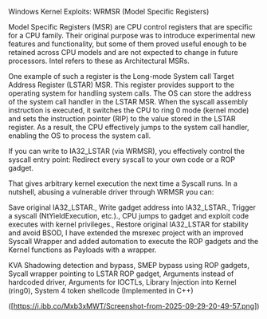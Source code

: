 Windows Kernel Exploits: WRMSR (Model Specific Registers)

Model Specific Registers (MSR) are CPU control registers that are specific for a CPU family. Their original purpose was to introduce experimental new features and functionality, but some of them proved useful enough to be retained across CPU models and are not expected to change in future processors. Intel refers to these as Architectural MSRs.

One example of such a register is the Long-mode System call Target Address Register (LSTAR) MSR. This register provides support to the operating system for handling system calls. The OS can store the address of the system call handler in the LSTAR MSR. When the syscall assembly instruction is executed, it switches the CPU to ring 0 mode (kernel mode) and sets the instruction pointer (RIP) to the value stored in the LSTAR register. As a result, the CPU effectively jumps to the system call handler, enabling the OS to process the system call.

If you can write to IA32_LSTAR (via WRMSR), you effectively control the syscall entry point: Redirect every syscall to your own code or a ROP gadget.

That gives arbitrary kernel execution the next time a Syscall runs. In a nutshell, abusing a vulnerable driver through WRMSR you can: 

Save original IA32_LSTAR.,
Write gadget address into IA32_LSTAR.,
Trigger a syscall (NtYieldExecution, etc.).,
CPU jumps to gadget and exploit code executes with kernel privileges.,
Restore original IA32_LSTAR for stability and avoid BSOD,
I have extended the msrexec project with an improved Syscall Wrapper and added automation to execute the ROP gadgets and the Kernel functions as Payloads with a wrapper.

KVA Shadowing detection and bypass,
SMEP bypass using ROP gadgets,
Sycall wrapper pointing to LSTAR ROP gadget,
Arguments instead of hardcoded driver,
Arguments for IOCTLs,
Library Injection into Kernel (ring0),
System 4 token shellcode (Implemented in C++)

([https://i.ibb.co/Mxb3xMWT/Screenshot-from-2025-09-29-20-49-57.png])
